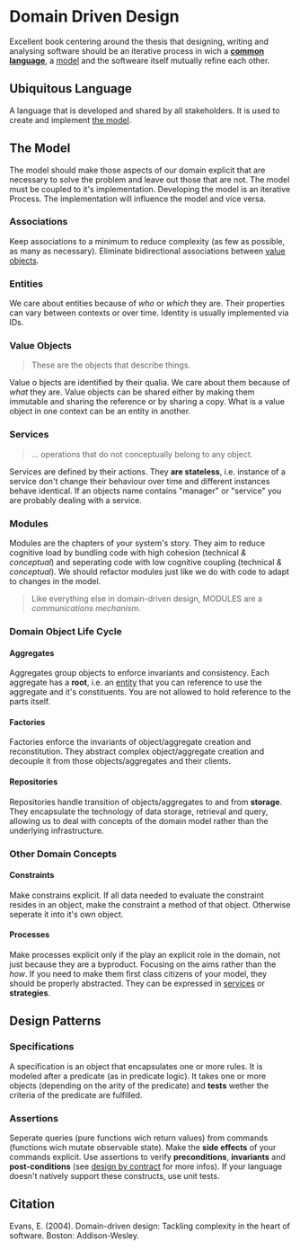 # Domain Driven Design

Excellent book centering around the thesis that designing, writing and analysing software should be an iterative process in wich a **[common language](#ubiquitous-language)**, a [model](#the-model) and the softweare itself mutually refine each other.

## Ubiquitous Language

A language that is developed and shared by all stakeholders. It is used to create and implement [the model](#the-model).

## The Model

The model should make those aspects of our domain explicit that are necessary to solve the problem and leave out those that are not.
The model must be coupled to it's implementation.
Developing the model is an iterative Process. The implementation will influence the model and vice versa.

### Associations

Keep associations to a minimum to reduce complexity (as few as possible, as many as necessary).
Eliminate bidirectional associations between [value objects](#value-objects).

### Entities

We care about entities because of _who_ or _which_ they are.
Their properties can vary between contexts or over time.
Identity is usually implemented via IDs.

### Value Objects

> These are the objects that describe things.

Value o bjects are identified by their qualia.
We care about them because of _what_ they are.
Value objects can be shared either by making them immutable and sharing the reference or by sharing a copy.
What is a value object in one context can be an entity in another.

### Services

> ... operations that do not conceptually belong to any object.

Services are defined by their actions.
They **are stateless**, i.e. instance of a service don't change their behaviour over time and different instances behave identical.
If an objects name contains "manager" or "service" you are probably dealing with a service.

### Modules

Modules are the chapters of your system's story.
They aim to reduce cognitive load by bundling code with high cohesion (technical _& conceptual_) and seperating code with low cognitive coupling (technical _& conceptual_).
We should refactor modules just like we do with code to adapt to changes in the model.

> Like everything else in domain-driven design, MODULES are a _communications mechanism_.

### Domain Object Life Cycle

#### Aggregates

Aggregates group objects to enforce invariants and consistency. Each aggregate has a **root**, i.e. an [entity](#entities) that you can reference to use the aggregate and it's constituents. You are not allowed to hold reference to the parts itself.

#### Factories

Factories enforce the invariants of object/aggregate creation and reconstitution.
They abstract complex object/aggregate creation and decouple it from those objects/aggregates and their clients.

#### Repositories

Repositories handle transition of objects/aggregates to and from **storage**.
They encapsulate the technology of data storage, retrieval and query, allowing us to deal with concepts of the domain model rather than the underlying infrastructure.

### Other Domain Concepts

#### Constraints

Make constrains explicit. If all data needed to evaluate the constraint resides in an object, make the constraint a method of that object. Otherwise seperate it into it's own object.

#### Processes

Make processes explicit only if the play an explicit role in the domain, not just because they are a byproduct.
Focusing on the aims rather than the _how_.
If you need to make them first class citizens of your model, they should be properly abstracted.
They can be expressed in [services](#services) or **strategies**.

## Design Patterns

### Specifications

A specification is an object that encapsulates one or more rules.
It is modeled after a predicate (as in predicate logic).
It takes one or more objects (depending on the arity of the predicate) and **tests** wether the criteria of the predicate are fulfilled.

### Assertions

Seperate queries (pure functions wich return values) from commands (functions wich mutate observable state).
Make the **side effects** of your commands explicit.
Use assertions to verify **preconditions**, **invariants** and **post-conditions** (see [design by contract](https://en.wikipedia.org/wiki/Design_by_contract#Bibliography) for more infos).
If your language doesn't natively support these constructs, use unit tests.

## Citation

Evans, E. (2004). Domain-driven design: Tackling complexity in the heart of software. Boston: Addison-Wesley.
